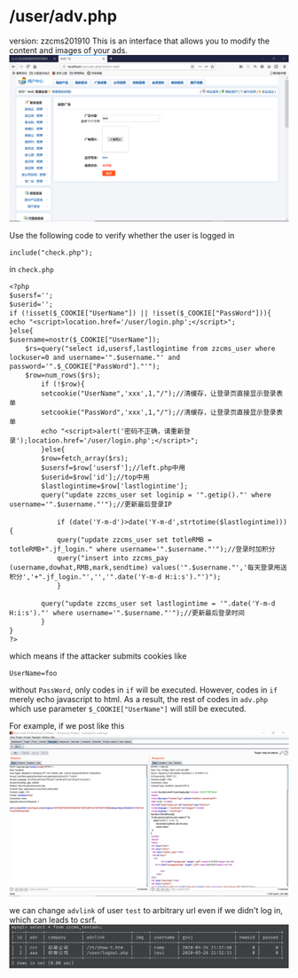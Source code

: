 # /user/adv.php
version: zzcms201910
This is an interface that allows you to modify the content and images of your ads.
![](https://github.com/Ling-Yizhou/zzcms-vuln/raw/master/img/adv.png)

Use the following code to verify whether the user is logged in
```
include("check.php");
```

in `check.php`
```
<?php
$usersf='';
$userid='';
if (!isset($_COOKIE["UserName"]) || !isset($_COOKIE["PassWord"])){
echo "<script>location.href='/user/login.php';</script>";
}else{
$username=nostr($_COOKIE["UserName"]);
	$rs=query("select id,usersf,lastlogintime from zzcms_user where lockuser=0 and username='".$username."' and password='".$_COOKIE["PassWord"]."'");
	$row=num_rows($rs);
		if (!$row){
		setcookie("UserName",'xxx',1,"/");//清缓存，让登录页直接显示登录表单
		setcookie("PassWord",'xxx',1,"/");//清缓存，让登录页直接显示登录表单
		echo "<script>alert('密码不正确，请重新登录');location.href='/user/login.php';</script>";
		}else{
		$row=fetch_array($rs);
		$usersf=$row['usersf'];//left.php中用
		$userid=$row['id'];//top中用
		$lastlogintime=$row['lastlogintime'];
		query("update zzcms_user set loginip = '".getip()."' where username='".$username."'");//更新最后登录IP
		
			if (date('Y-m-d')>date('Y-m-d',strtotime($lastlogintime))){
			query("update zzcms_user set totleRMB = totleRMB+".jf_login." where username='".$username."'");//登录时加积分
			query("insert into zzcms_pay (username,dowhat,RMB,mark,sendtime) values('".$username."','每天登录用送积分','+".jf_login."','','".date('Y-m-d H:i:s')."')");
			}
		
		query("update zzcms_user set lastlogintime = '".date('Y-m-d H:i:s')."' where username='".$username."'");//更新最后登录时间
		}
}
?>
```

which means if the attacker submits cookies like
```
UserName=foo
```
without `PassWord`, only codes in `if` will be executed. However, codes in `if` merely echo javascript to html. As a result, the rest of codes in `adv.php` which use parameter `$_COOKIE["UserName"]` will still be executed.


For example, if we post like this
![](https://github.com/Ling-Yizhou/zzcms-vuln/raw/master/img/csrf.png)

we can change `advlink` of user `test` to arbitrary url even if we didn't log in, which can leads to csrf.
![](https://github.com/Ling-Yizhou/zzcms-vuln/raw/master/img/csrf2.png)
